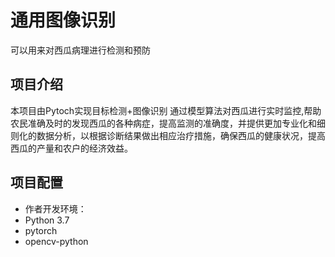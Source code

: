 # 通用图像识别
可以用来对西瓜病理进行检测和预防

## 项目介绍   
本项目由Pytoch实现目标检测+图像识别
通过模型算法对西瓜进行实时监控,帮助农民准确及时的发现西瓜的各种病症，提高监测的准确度，并提供更加专业化和细则化的数据分析，以根据诊断结果做出相应治疗措施，确保西瓜的健康状况，提高西瓜的产量和农户的经济效益。

## 项目配置  
* 作者开发环境：  
* Python 3.7  
* pytorch
* opencv-python 
